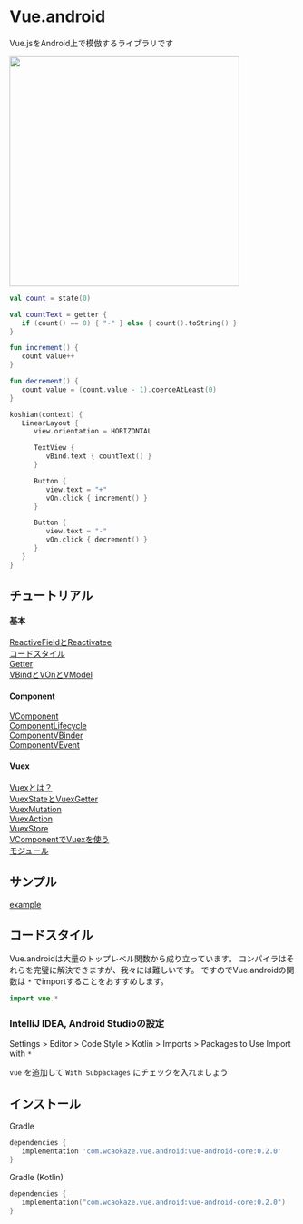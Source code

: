
Vue.android
================================================================================

Vue.jsをAndroid上で模倣するライブラリです

<img src="https://raw.github.com/wcaokaze/Vue.android/master/imgs/counter_example.gif" width="405px">

```kotlin
val count = state(0)

val countText = getter {
   if (count() == 0) { "-" } else { count().toString() }
}

fun increment() {
   count.value++
}

fun decrement() {
   count.value = (count.value - 1).coerceAtLeast(0)
}

koshian(context) {
   LinearLayout {
      view.orientation = HORIZONTAL

      TextView {
         vBind.text { countText() }
      }

      Button {
         view.text = "+"
         vOn.click { increment() }
      }

      Button {
         view.text = "-"
         vOn.click { decrement() }
      }
   }
}
```


チュートリアル
--------------------------------------------------------------------------------

#### 基本

[ReactiveFieldとReactivatee](book-ja/ReactiveFields-and-Reactivatees.md)  
[コードスタイル](book-ja/CodeStyleRecommendation.md)  
[Getter](book-ja/Getters.md)  
[VBindとVOnとVModel](book-ja/VBind-and-VOn-and-VModel.md)  

#### Component

[VComponent](book-ja/VComponents.md)  
[ComponentLifecycle](book-ja/ComponentLifecycle.md)  
[ComponentVBinder](book-ja/ComponentVBinder.md)  
[ComponentVEvent](book-ja/ComponentVEvent.md)  

#### Vuex

[Vuexとは？](book-ja/What-is-Vuex.md)  
[VuexStateとVuexGetter](book-ja/VuexStates-and-VuexGetters.md)  
[VuexMutation](book-ja/VuexMutations.md)  
[VuexAction](book-ja/VuexActions.md)  
[VuexStore](book-ja/VuexStores.md)  
[VComponentでVuexを使う](book-ja/Use-Vuex-in-VComponent.md)  
[モジュール](book-ja/VuexModules.md)  


サンプル
--------------------------------------------------------------------------------

[example](https://github.com/wcaokaze/Vue.android/tree/master/example)


コードスタイル
--------------------------------------------------------------------------------

Vue.androidは大量のトップレベル関数から成り立っています。
コンパイラはそれらを完璧に解決できますが、我々には難しいです。
ですのでVue.androidの関数は `*` でimportすることをおすすめします。

```kotlin
import vue.*
```

### IntelliJ IDEA, Android Studioの設定

Settings > Editor > Code Style > Kotlin > Imports > Packages to Use Import with `*`

`vue` を追加して `With Subpackages` にチェックを入れましょう


インストール
--------------------------------------------------------------------------------

Gradle
```groovy
dependencies {
   implementation 'com.wcaokaze.vue.android:vue-android-core:0.2.0'
}
```

Gradle (Kotlin)
```kotlin
dependencies {
   implementation("com.wcaokaze.vue.android:vue-android-core:0.2.0")
}
```

